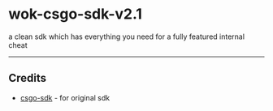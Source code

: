 # wok-csgo-sdk-v2.1

a clean sdk which has everything you need for a fully featured internal cheat

-----------
## Credits
- [csgo-sdk](https://github.com/lagcomp/csgo_sdk) - for original sdk
